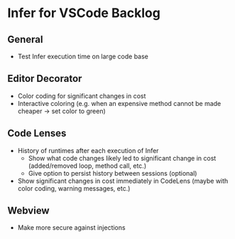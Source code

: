# Infer for VSCode Backlog

## General

- Test Infer execution time on large code base

## Editor Decorator

- Color coding for significant changes in cost
- Interactive coloring (e.g. when an expensive method cannot be made cheaper -> set color to green)

## Code Lenses

- History of runtimes after each execution of Infer
  - Show what code changes likely led to significant change in cost (added/removed loop, method call, etc.)
  - Give option to persist history between sessions (optional)
- Show significant changes in cost immediately in CodeLens (maybe with color coding, warning messages, etc.)

## Webview

- Make more secure against injections
